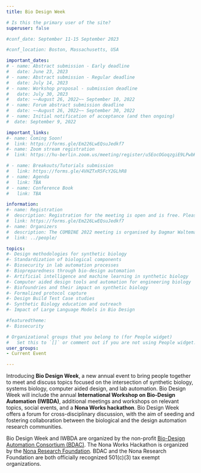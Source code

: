 ```yaml
---
title: Bio Design Week

# Is this the primary user of the site?
superuser: false

#conf_date: September 11-15 September 2023

#conf_location: Boston, Massachusetts, USA

important_dates:
# - name: Abstract submission - Early deadline
#   date: June 23, 2023
# - name: Abstract submission - Regular deadline
#   date: July 14, 2023
# - name: Workshop proposal - submission deadline
#   date: July 30, 2023
#   date: ~~August 26, 2022~~ September 10, 2022
# - name: Forum abstract submission deadline
#   date: ~~August 26, 2022~~ September 30, 2022
# - name: Initial notification of acceptance (and then ongoing)
#  date: September 9, 2022

important_links:
#- name: Coming Soon!
#  link: https://forms.gle/Em226LwEQsuJedkf7
#- name: Zoom stream registration
#  link: https://hu-berlin.zoom.us/meeting/register/u5EocOGoqzgiE9LPwbHLtC-m_6UTn7LCXx6X

# - name: Breakouts/Tutorials submission
#   link: https://forms.gle/4VHZTxR5FcY2GLhR8
# - name: Agenda
#   link: TBA
# - name: Conference Book
#   link: TBA

information:
#- name: Registration
#  description: Registration for the meeting is open and is free. Please register at the link on the left as soon as possible. This will help us plan the schedule and match your interests to the timing of the breakouts, etc.
#  link: https://forms.gle/Em226LwEQsuJedkf7
#- name: Organizers
#  description: The COMBINE 2022 meeting is organised by Dagmar Waltemath and Matthias König.
#  link: ../people/

topics:
#- Design methodologies for synthetic biology
#- Standardization of biological components
#- Biosecurity in lab automation processes
#- Biopreparedness through bio-design automation
#- Artificial intelligence and machine learning in synthetic biology
#- Computer aided design tools and automation for engineering biology
#- Biofoundries and their impact on synthetic biology
#- Formalized protocol capture
#- Design Build Test Case studies
#- Synthetic Biology education and outreach
#- Impact of Large Language Models in Bio Design

#featuredtheme:
#- Biosecurity

# Organizational groups that you belong to (for People widget)
#   Set this to `[]` or comment out if you are not using People widget.
user_groups:
- Current Event

---
```


<!--<img src="/images/iwbda2023/IWBDA2023_logo.png" alt="demo" class="img-responsive">-->
Introducing **Bio Design Week**, a new annual event to bring people together to meet and discuss topics focused on the intersection of synthetic biology, systems biology, computer aided design, and lab automation. Bio Design Week will include the annual **International Workshop on Bio-Design Automation (IWBDA)**, additional meetings and workshops on relevant topics, social events, and a **Nona Works hackathon**.
Bio Design Week offers a forum for cross-disciplinary discussion, with the aim of seeding and fostering collaboration between the biological and the design automation research communities.


Bio Design Week and IWBDA are organized by the non-profit [Bio-Design Automation Consortium (BDAC)](https://www.bio-design-automation.org). The Nona Works Hackathon is organized by the [Nona Research Foundation](https://www.nonasoftware.com/). BDAC and the Nona Research Foundation are both officially recognized 501(c)(3) tax exempt organizations.

